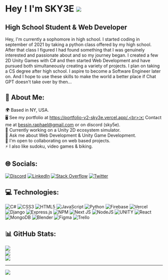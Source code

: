 Hey ! I'm SKY3E ![](https://user-images.githubusercontent.com/18350557/176309783-0785949b-9127-417c-8b55-ab5a4333674e.gif)
=================================================================================================================================

High School Student & Web Developer
-----------------------------------

Hey, I'm currently a sophomore in high school. I started coding in september of 2021 by taking a python class offered by my high school. After that class I figured I had found something that I was genuinely interested and passionate about and so my journey began. I created a few 2D Unity Games with C# and then started Web Development and have pursued both simultaneously creating a variety of projects. I plan on taking a CS degree after high school. I aspire to become a Software Engineer later on. And I hope to use these skills to make the world a better place if Chat GPT doesn't take over by then...

💫 About Me:
-----------------------------------
🌍 Based in NY, USA.<br>🖥️ See my portfolio at https://portfolio-v2-sky3e.vercel.app/.<br>✉️ Contact me at bessin.raphael@gmail.com or on discord (sky5e).<br>🔭 Currently working on a Unity 2D ecosystem simulator.<br>💬 Ask me about Web Development & Unity Game Development.<br>🤝 I'm open to collaborating on web based projects.<br>⚡ I also like sudoku, video games & biking.


🌐 Socials:
-----------------------------------
[![Discord](https://img.shields.io/badge/Discord-%237289DA.svg?logo=discord&logoColor=white)](https://discordapp.com/users/SKYZE#9571) [![LinkedIn](https://img.shields.io/badge/LinkedIn-%230077B5.svg?logo=linkedin&logoColor=white)](https://linkedin.com/in/raphael-bessin/) [![Stack Overflow](https://img.shields.io/badge/-Stackoverflow-FE7A16?logo=stack-overflow&logoColor=white)](https://stackoverflow.com/users/18804057) [![Twitter](https://img.shields.io/badge/Twitter-%231DA1F2.svg?logo=Twitter&logoColor=white)](https://twitter.com/@SKY3E_2007) 

💻 Technologies:
-----------------------------------
![C#](https://img.shields.io/badge/c%23-%23239120.svg?style=for-the-badge&logo=c-sharp&logoColor=white) ![CSS3](https://img.shields.io/badge/css3-%231572B6.svg?style=for-the-badge&logo=css3&logoColor=white) ![HTML5](https://img.shields.io/badge/html5-%23E34F26.svg?style=for-the-badge&logo=html5&logoColor=white) ![JavaScript](https://img.shields.io/badge/javascript-%23323330.svg?style=for-the-badge&logo=javascript&logoColor=%23F7DF1E) ![Python](https://img.shields.io/badge/python-3670A0?style=for-the-badge&logo=python&logoColor=ffdd54) ![Firebase](https://img.shields.io/badge/firebase-%23039BE5.svg?style=for-the-badge&logo=firebase) ![Vercel](https://img.shields.io/badge/vercel-%23000000.svg?style=for-the-badge&logo=vercel&logoColor=white) ![Django](https://img.shields.io/badge/django-%23092E20.svg?style=for-the-badge&logo=django&logoColor=white) ![Express.js](https://img.shields.io/badge/express.js-%23404d59.svg?style=for-the-badge&logo=express&logoColor=%2361DAFB) ![NPM](https://img.shields.io/badge/NPM-%23000000.svg?style=for-the-badge&logo=npm&logoColor=white) ![Next JS](https://img.shields.io/badge/Next-black?style=for-the-badge&logo=next.js&logoColor=white) ![NodeJS](https://img.shields.io/badge/node.js-6DA55F?style=for-the-badge&logo=node.js&logoColor=white) ![UNITY](https://img.shields.io/badge/Unity-%2320232a.svg?style=for-the-badge&logo=unity&logoColor=white) ![React](https://img.shields.io/badge/react-%2320232a.svg?style=for-the-badge&logo=react&logoColor=%2361DAFB) ![MongoDB](https://img.shields.io/badge/MongoDB-%234ea94b.svg?style=for-the-badge&logo=mongodb&logoColor=white) ![Blender](https://img.shields.io/badge/blender-%23F5792A.svg?style=for-the-badge&logo=blender&logoColor=white) 	![Figma](https://img.shields.io/badge/figma-%23F24E1E.svg?style=for-the-badge&logo=figma&logoColor=white) ![Trello](https://img.shields.io/badge/Trello-%23026AA7.svg?style=for-the-badge&logo=Trello&logoColor=white)

📊 GitHub Stats:
-----------------------------------
![](https://github-readme-stats.vercel.app/api?username=SKY3E&theme=dark&hide_border=false&include_all_commits=true&count_private=false)<br/>
![](https://github-readme-streak-stats.herokuapp.com/?user=SKY3E&theme=dark&hide_border=false)<br/>
![](https://github-readme-stats.vercel.app/api/top-langs/?username=SKY3E&theme=dark&hide_border=false&include_all_commits=true&count_private=false&layout=compact)

---
[![](https://visitcount.itsvg.in/api?id=SKY3E&icon=1&color=1)](https://visitcount.itsvg.in)

<!-- Proudly created with GPRM ( https://gprm.itsvg.in ) -->
